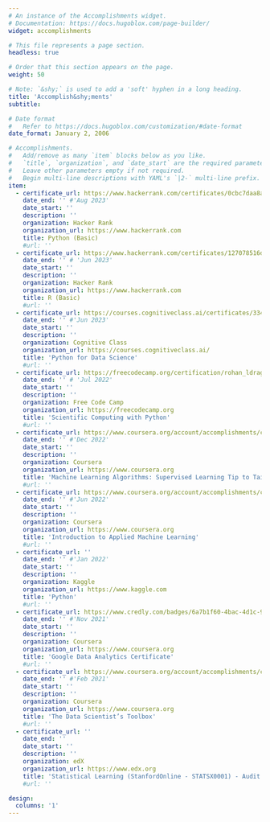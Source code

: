 ```yaml
---
# An instance of the Accomplishments widget.
# Documentation: https://docs.hugoblox.com/page-builder/
widget: accomplishments

# This file represents a page section.
headless: true

# Order that this section appears on the page.
weight: 50

# Note: `&shy;` is used to add a 'soft' hyphen in a long heading.
title: 'Accomplish&shy;ments'
subtitle:

# Date format
#   Refer to https://docs.hugoblox.com/customization/#date-format
date_format: January 2, 2006

# Accomplishments.
#   Add/remove as many `item` blocks below as you like.
#   `title`, `organization`, and `date_start` are the required parameters.
#   Leave other parameters empty if not required.
#   Begin multi-line descriptions with YAML's `|2-` multi-line prefix.
item:
  - certificate_url: https://www.hackerrank.com/certificates/0cbc7daa8aa4
    date_end: '' #'Aug 2023'
    date_start: ''
    description: ''
    organization: Hacker Rank
    organization_url: https://www.hackerrank.com
    title: Python (Basic)
    #url: ''
  - certificate_url: https://www.hackerrank.com/certificates/127078516d0a
    date_end: '' # 'Jun 2023'
    date_start: ''
    description: ''
    organization: Hacker Rank
    organization_url: https://www.hackerrank.com
    title: R (Basic)
    #url: ''
  - certificate_url: https://courses.cognitiveclass.ai/certificates/33459ad8cc4c411191004938bebd9875
    date_end: '' #'Jun 2023'
    date_start: ''
    description: ''
    organization: Cognitive Class
    organization_url: https://courses.cognitiveclass.ai/
    title: 'Python for Data Science'
    #url: ''
  - certificate_url: https://freecodecamp.org/certification/rohan_ldrago/scientific-computing-with-python-v7
    date_end: '' # 'Jul 2022'
    date_start: ''
    description: ''
    organization: Free Code Camp
    organization_url: https://freecodecamp.org
    title: 'Scientific Computing with Python'
    #url: ''
  - certificate_url: https://www.coursera.org/account/accomplishments/certificate/C2TCDNABYQLS
    date_end: '' #'Dec 2022'
    date_start: ''
    description: ''
    organization: Coursera
    organization_url: https://www.coursera.org
    title: 'Machine Learning Algorithms: Supervised Learning Tip to Tail'
    #url: ''
  - certificate_url: https://www.coursera.org/account/accomplishments/certificate/F32P56XXQV4F
    date_end: '' #'Jun 2022'
    date_start: ''
    description: ''
    organization: Coursera
    organization_url: https://www.coursera.org
    title: 'Introduction to Applied Machine Learning'
    #url: ''
  - certificate_url: ''
    date_end: '' #'Jan 2022'
    date_start: ''
    description: ''
    organization: Kaggle
    organization_url: https://www.kaggle.com
    title: 'Python'
    #url: ''
  - certificate_url: https://www.credly.com/badges/6a7b1f60-4bac-4d1c-9eb3-422b7ee4720c?source=linked_in_profile
    date_end: '' #'Nov 2021'
    date_start: ''
    description: ''
    organization: Coursera
    organization_url: https://www.coursera.org
    title: 'Google Data Analytics Certificate'
    #url: ''
  - certificate_url: https://www.coursera.org/account/accomplishments/certificate/8CJD49GAW7QV
    date_end: '' #'Feb 2021'
    date_start: ''
    description: ''
    organization: Coursera
    organization_url: https://www.coursera.org
    title: 'The Data Scientist’s Toolbox'
    #url: ''
  - certificate_url: ''
    date_end: ''
    date_start: ''
    description: ''
    organization: edX
    organization_url: https://www.edx.org
    title: 'Statistical Learning (StanfordOnline - STATSX0001) - Audit'
    #url: ''

design:
  columns: '1'
---
```

